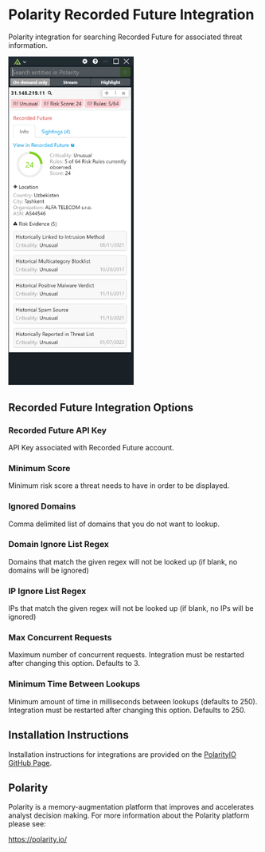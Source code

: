 # Polarity Recorded Future Integration

Polarity integration for searching Recorded Future for associated threat information.

<img src="./assets/overlay.png" width="50%">

## Recorded Future Integration Options

### Recorded Future API Key

API Key associated with Recorded Future account.

### Minimum Score

Minimum risk score a threat needs to have in order to be displayed.

### Ignored Domains

Comma delimited list of domains that you do not want to lookup.

### Domain Ignore List Regex

Domains that match the given regex will not be looked up (if blank, no domains will be ignored)

### IP Ignore List Regex

IPs that match the given regex will not be looked up (if blank, no IPs will be ignored)

### Max Concurrent Requests

Maximum number of concurrent requests. Integration must be restarted after changing this option. Defaults to 3.

### Minimum Time Between Lookups

Minimum amount of time in milliseconds between lookups (defaults to 250). Integration must be restarted after changing this option. Defaults to 250.

## Installation Instructions

Installation instructions for integrations are provided on the [PolarityIO GitHub Page](https://polarityio.github.io/).

## Polarity

Polarity is a memory-augmentation platform that improves and accelerates analyst decision making.  For more information about the Polarity platform please see:

https://polarity.io/
